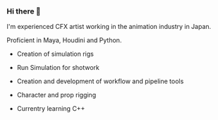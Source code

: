### Hi there 👋

<!--
**KentMrng/KentMrng** is a ✨ _special_ ✨ repository because its `README.md` (this file) appears on your GitHub profile.

Here are some ideas to get you started:

- 🔭 I’m currently working on ...
- 🌱 I’m currently learning ...
- 👯 I’m looking to collaborate on ...
- 🤔 I’m looking for help with ...
- 💬 Ask me about ...
- 📫 How to reach me: ...
- 😄 Pronouns: ...
- ⚡ Fun fact: ...
-->


I'm experienced CFX artist working in the animation industry in Japan.

Proficient in Maya, Houdini and Python.
- Creation of simulation rigs
- Run Simulation for shotwork
- Creation and development of workflow and pipeline tools

- Character and prop rigging


- Currentry learning C++
